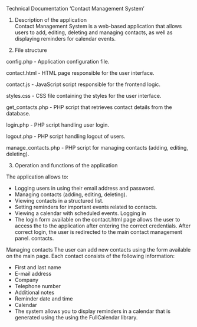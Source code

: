 Technical Documentation ‘Contact Management System’ 
1. Description of the application  
Contact Management System is a web-based application that allows users to add, 
editing, deleting and managing contacts, as well as displaying reminders for 
calendar events. 

2. File structure  

config.php - Application configuration file. 

contact.html - HTML page responsible for the user interface. 

contact.js - JavaScript script responsible for the frontend logic. 

styles.css - CSS file containing the styles for the user interface. 

get_contacts.php - PHP script that retrieves contact details from the database. 

login.php - PHP script handling user login. 

logout.php - PHP script handling logout of users. 

manage_contacts.php - PHP script for managing contacts (adding, 
editing, deleting). 

3. Operation and functions of the application  

The application allows to: 
- Logging users in using their email address and password. 
- Managing contacts (adding, editing, deleting). 
- Viewing contacts in a structured list. 
- Setting reminders for important events related to contacts. 
- Viewing a calendar with scheduled events. 
Logging in 
- The login form available on the contact.html page allows the user to access the 
to the application after entering the correct credentials. After correct 
login, the user is redirected to the main contact management panel. 
contacts. 

Managing contacts
The user can add new contacts using the form available on the 
main page. Each contact consists of the following information: 
- First and last name 
- E-mail address 
- Company 
- Telephone number 
- Additional notes 
- Reminder date and time 
- Calendar 
- The system allows you to display reminders in a calendar that is generated using the 
using the FullCalendar library. 

